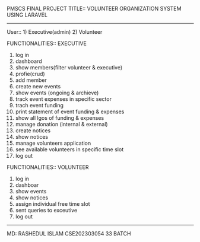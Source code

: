PMSCS FINAL PROJECT
TITLE:: VOLUNTEER ORGANIZATION SYSTEM USING LARAVEL

---

User:: 1) Executive(admin) 2) Volunteer

FUNCTIONALITIES:: EXECUTIVE

1. log in
2. dashboard
3. show members(filter volunteer & executive)
4. profie(crud)
5. add member
6. create new events
7. show events (ongoing & archieve)
8. track event expenses in specific sector
9. trach event funding
10. print statement of event funding & expenses
11. show all lgos of funding & expenses
12. manage donation (internal & external)
13. create notices
14. show notices
15. manage volunteers application
16. see available volunteers in specific time slot
17. log out

FUNCTIONALITIES:: VOLUNTEER

1. log in
2. dashboar
3. show events
4. show notices
5. assign individual free time slot
6. sent queries to exceutive
7. log out

---

MD: RASHEDUL ISLAM
CSE202303054
33 BATCH
